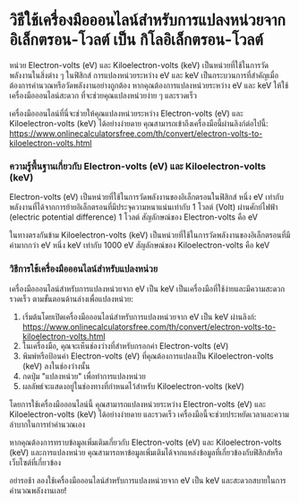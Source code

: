 วิธีใช้เครื่องมือออนไลน์สำหรับการแปลงหน่วยจาก อิเล็กตรอน-โวลต์ เป็น กิโลอิเล็กตรอน-โวลต์
========================================================================================

หน่วย Electron-volts (eV) และ Kiloelectron-volts (keV) เป็นหน่วยที่ใช้ในการวัดพลังงานในสิ่งต่าง ๆ ในฟิสิกส์ การแปลงหน่วยระหว่าง eV และ keV เป็นกระบวนการที่สำคัญเมื่อต้องการคำนวณหรือวัดพลังงานอย่างถูกต้อง หากคุณต้องการแปลงหน่วยระหว่าง eV และ keV ให้ใช้เครื่องมือออนไลน์สะดวก ที่จะช่วยคุณแปลงหน่วยง่าย ๆ และรวดเร็ว

เครื่องมือออนไลน์ที่นี่จะช่วยให้คุณแปลงหน่วยระหว่าง Electron-volts (eV) และ Kiloelectron-volts (keV) ได้อย่างง่ายดาย คุณสามารถเข้าถึงเครื่องมือนี้ผ่านลิงก์ต่อไปนี้: <https://www.onlinecalculatorsfree.com/th/convert/electron-volts-to-kiloelectron-volts.html>

### ความรู้พื้นฐานเกี่ยวกับ Electron-volts (eV) และ Kiloelectron-volts (keV)

Electron-volts (eV) เป็นหน่วยที่ใช้ในการวัดพลังงานของอิเล็กตรอนในฟิสิกส์ หนึ่ง eV เท่ากับพลังงานที่ได้จากการย้ายอิเล็กตรอนที่มีประจุความหนาแน่นเท่ากับ 1 โวลต์ (Volt) ผ่านศักย์ไฟฟ้า (electric potential difference) 1 โวลต์ สัญลักษณ์ของ Electron-volts คือ eV

ในทางตรงกันข้าม Kiloelectron-volts (keV) เป็นหน่วยที่ใช้ในการวัดพลังงานของอิเล็กตรอนที่มีค่ามากกว่า eV หนึ่ง keV เท่ากับ 1000 eV สัญลักษณ์ของ Kiloelectron-volts คือ keV

### วิธีการใช้เครื่องมือออนไลน์สำหรับแปลงหน่วย

เครื่องมือออนไลน์สำหรับการแปลงหน่วยจาก eV เป็น keV เป็นเครื่องมือที่ใช้ง่ายและมีความสะดวกรวดเร็ว ตามขั้นตอนด้านล่างเพื่อแปลงหน่วย:

1. เริ่มต้นโดยเปิดเครื่องมือออนไลน์สำหรับการแปลงหน่วยจาก eV เป็น keV ผ่านลิงก์: <https://www.onlinecalculatorsfree.com/th/convert/electron-volts-to-kiloelectron-volts.html>
2. ในเครื่องมือ, คุณจะเห็นช่องว่างที่สำหรับกรอกค่า Electron-volts (eV)
3. พิมพ์หรือป้อนค่า Electron-volts (eV) ที่คุณต้องการแปลงเป็น Kiloelectron-volts (keV) ลงในช่องว่างนั้น
4. กดปุ่ม "แปลงหน่วย" เพื่อทำการแปลงหน่วย
5. ผลลัพธ์จะแสดงอยู่ในช่องทางที่กำหนดไว้สำหรับ Kiloelectron-volts (keV)

โดยการใช้เครื่องมือออนไลน์นี้ คุณสามารถแปลงหน่วยระหว่าง Electron-volts (eV) และ Kiloelectron-volts (keV) ได้อย่างง่ายดาย และรวดเร็ว เครื่องมือนี้จะช่วยประหยัดเวลาและความลำบากในการทำคำนวณเอง

หากคุณต้องการทราบข้อมูลเพิ่มเติมเกี่ยวกับ Electron-volts (eV) และ Kiloelectron-volts (keV) และการแปลงหน่วย คุณสามารถหาข้อมูลเพิ่มเติมได้จากแหล่งข้อมูลที่เกี่ยวข้องกับฟิสิกส์หรือเว็บไซต์ที่เกี่ยวข้อง

อย่ารอช้า ลองใช้เครื่องมือออนไลน์สำหรับการแปลงหน่วยจาก eV เป็น keV และสะดวกสบายในการคำนวณพลังงานเลย!
